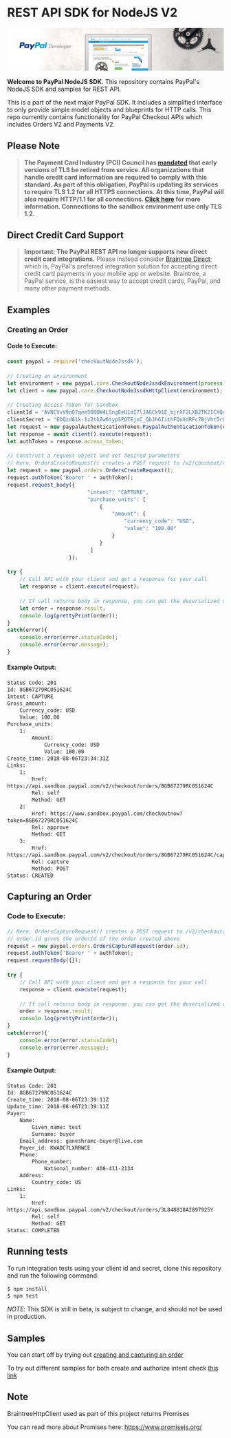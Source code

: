 # REST API SDK for NodeJS V2

![Home Image](homepage.jpg)

__Welcome to PayPal NodeJS SDK__. This repository contains PayPal's NodeJS SDK and samples for REST API.

This is a part of the next major PayPal SDK. It includes a simplified interface to only provide simple model objects and blueprints for HTTP calls. This repo currently contains functionality for PayPal Checkout APIs which includes Orders V2 and Payments V2.

## Please Note
> **The Payment Card Industry (PCI) Council has [mandated](http://blog.pcisecuritystandards.org/migrating-from-ssl-and-early-tls) that early versions of TLS be retired from service.  All organizations that handle credit card information are required to comply with this standard. As part of this obligation, PayPal is updating its services to require TLS 1.2 for all HTTPS connections. At this time, PayPal will also require HTTP/1.1 for all connections. [Click here](https://github.com/paypal/tls-update) for more information. Connections to the sandbox environment use only TLS 1.2.**

## Direct Credit Card Support
> **Important: The PayPal REST API no longer supports new direct credit card integrations.**  Please instead consider [Braintree Direct](https://www.braintreepayments.com/products/braintree-direct); which is, PayPal's preferred integration solution for accepting direct credit card payments in your mobile app or website. Braintree, a PayPal service, is the easiest way to accept credit cards, PayPal, and many other payment methods.

## Examples
### Creating an Order
#### Code to Execute:
```javascript
const paypal = require('checkoutNodeJssdk');

// Creating an environment
let environment = new paypal.core.CheckoutNodeJssdkEnvironment(process.env.BASE_URL);
let client = new paypal.core.CheckoutNodeJssdkHttpClient(environment);

// Creating Access Token for Sandbox
clientId = "AVNCVvV9oQ7qee5O8OW4LSngEeU1dI7lJAGCk91E_bjrXF2LXB2TK2ICXQuGtpcYSqs4mz1BMNQWuso1";
clientSecret = "EDQzd81k-1z2thZw6typSPOTEjxC_QbJh6IithFQuXdRFc7BjVht5rQapPiTaFt5RC-HCa1ir6mi-H5l";
let request = new paypalAuthenticationToken.PaypalAuthenticationToken(clientId,clientSecret);
let response = await client().execute(request);
let authToken = response.access_token;

// Construct a request object and set desired parameters
// Here, OrdersCreateRequest() creates a POST request to /v2/checkout/orders
let request = new paypal.orders.OrdersCreateRequest();
request.authToken('Bearer ' + authToken);
request.request_body({
                          "intent": "CAPTURE",
                          "purchase_units": [
                              {
                                  "amount": {
                                      "currency_code": "USD",
                                      "value": "100.00"
                                  }
                              }
                           ]
                    });

try {
    // Call API with your client and get a response for your call
    let response = client.execute(request);  
    
    // If call returns body in response, you can get the deserialized version from the result attribute of the response
    let order = response.result;
    console.log(prettyPrint(order));
}
catch(error){
    console.error(error.statusCode);
    console.error(error.message);
}
```
#### Example Output:
```
Status Code: 201
Id: 8GB67279RC051624C
Intent: CAPTURE
Gross_amount:
	Currency_code: USD
	Value: 100.00
Purchase_units:
	1:
		Amount:
			Currency_code: USD
			Value: 100.00
Create_time: 2018-08-06T23:34:31Z
Links:
	1:
		Href: https://api.sandbox.paypal.com/v2/checkout/orders/8GB67279RC051624C
		Rel: self
		Method: GET
	2:
		Href: https://www.sandbox.paypal.com/checkoutnow?token=8GB67279RC051624C
		Rel: approve
		Method: GET
	3:
		Href: https://api.sandbox.paypal.com/v2/checkout/orders/8GB67279RC051624C/capture
		Rel: capture
		Method: POST
Status: CREATED
```

## Capturing an Order

### Code to Execute:
```javascript
// Here, OrdersCaptureRequest() creates a POST request to /v2/checkout/orders
// order.id gives the orderId of the order created above
request = new paypal.orders.OrdersCaptureRequest(order.id);
request.authToken('Bearer ' + authToken);
request.requestBody({});

try {
    // Call API with your client and get a response for your call
    response = client.execute(request);  
    
    // If call returns body in response, you can get the deserialized version from the result attribute of the response
    order = response.result;
    console.log(prettyPrint(order));
}
catch(error){
    console.error(error.statusCode);
    console.error(error.message);
}
```

#### Example Output:
```
Status Code: 201
Id: 8GB67279RC051624C
Create_time: 2018-08-06T23:39:11Z
Update_time: 2018-08-06T23:39:11Z
Payer:
	Name:
		Given_name: test
		Surname: buyer
	Email_address: ganeshramc-buyer@live.com
	Payer_id: KWADC7LXRRWCE
	Phone:
		Phone_number:
			National_number: 408-411-2134
	Address:
		Country_code: US
Links:
	1:
		Href: https://api.sandbox.paypal.com/v2/checkout/orders/3L848818A2897925Y
		Rel: self
		Method: GET
Status: COMPLETED
```

## Running tests

To run integration tests using your client id and secret, clone this repository and run the following command:
```sh
$ npm install
$ npm test
```

*NOTE*: This SDK is still in beta, is subject to change, and should not be used in production.

## Samples

You can start off by trying out [creating and capturing an order](/samples/CaptureIntentExamples/runAll.js)

To try out different samples for both create and authorize intent check [this link](/samples)

## Note

BraintreeHttpClient used as part of this project returns Promises

You can read more about Promises here: https://www.promisejs.org/


